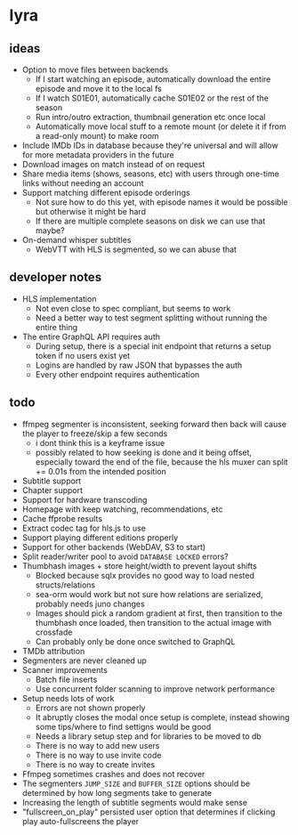 # lyra

## ideas

- Option to move files between backends
  - If I start watching an episode, automatically download the entire episode and move it to the local fs
  - If I watch S01E01, automatically cache S01E02 or the rest of the season
  - Run intro/outro extraction, thumbnail generation etc once local
  - Automatically move local stuff to a remote mount (or delete it if from a read-only mount) to make room
- Include IMDb IDs in database because they're universal and will allow for more metadata providers in the future
- Download images on match instead of on request
- Share media items (shows, seasons, etc) with users through one-time links without needing an account
- Support matching different episode orderings
  - Not sure how to do this yet, with episode names it would be possible but otherwise it might be hard
  - If there are multiple complete seasons on disk we can use that maybe?
- On-demand whisper subtitles
  - WebVTT with HLS is segmented, so we can abuse that

## developer notes

- HLS implementation
  - Not even close to spec compliant, but seems to work
  - Need a better way to test segment splitting without running the entire thing
- The entire GraphQL API requires auth
  - During setup, there is a special init endpoint that returns a setup token if no users exist yet
  - Logins are handled by raw JSON that bypasses the auth
  - Every other endpoint requires authentication

## todo

- ffmpeg segmenter is inconsistent, seeking forward then back will cause the player to freeze/skip a few seconds
  - i dont think this is a keyframe issue
  - possibly related to how seeking is done and it being offset, especially toward the end of the file, because the hls muxer can split += 0.01s from the intended position
- Subtitle support
- Chapter support
- Support for hardware transcoding
- Homepage with keep watching, recommendations, etc
- Cache ffprobe results
- Extract codec tag for hls.js to use
- Support playing different editions properly
- Support for other backends (WebDAV, S3 to start)
- Split reader/writer pool to avoid `DATABASE LOCKED` errors?
- Thumbhash images + store height/width to prevent layout shifts
  - Blocked because sqlx provides no good way to load nested structs/relations
  - sea-orm would work but not sure how relations are serialized, probably needs juno changes
  - Images should pick a random gradient at first, then transition to the thumbhash once loaded, then transition to the actual image with crossfade
  - Can probably only be done once switched to GraphQL
- TMDb attribution
- Segmenters are never cleaned up
- Scanner improvements
  - Batch file inserts
  - Use concurrent folder scanning to improve network performance
- Setup needs lots of work
  - Errors are not shown properly
  - It abruptly closes the modal once setup is complete, instead showing some tips/where to find settigns would be good
  - Needs a library setup step and for libraries to be moved to db
  - There is no way to add new users
  - There is no way to use invite code
  - There is no way to create invites
- Ffmpeg sometimes crashes and does not recover
- The segmenters `JUMP_SIZE` and `BUFFER_SIZE` options should be determined by how long segments take to generate
- Increasing the length of subtitle segments would make sense
- "fullscreen_on_play" persisted user option that determines if clicking play auto-fullscreens the player